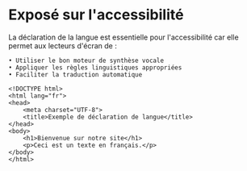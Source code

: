 # Exposé sur l'accessibilité

La déclaration de la langue est essentielle pour l'accessibilité car elle permet aux lecteurs d'écran de :

    • Utiliser le bon moteur de synthèse vocale
    • Appliquer les règles linguistiques appropriées
    • Faciliter la traduction automatique
```
<!DOCTYPE html>
<html lang="fr">
<head>
    <meta charset="UTF-8">
    <title>Exemple de déclaration de langue</title>
</head>
<body>
    <h1>Bienvenue sur notre site</h1>
    <p>Ceci est un texte en français.</p>
</body>
</html>
```
